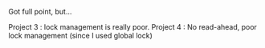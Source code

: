 Got full point, but...

Project 3 : lock management is really poor.
Project 4 : No read-ahead, poor lock management (since I used global lock)
